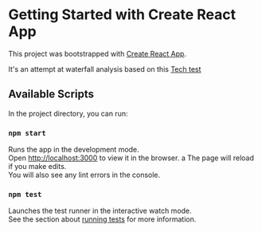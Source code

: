 # Getting Started with Create React App

This project was bootstrapped with [Create React App](https://github.com/facebook/create-react-app).

It's an attempt at waterfall analysis based on this [Tech test](https://www.notion.so/Coding-Challenge-Waterfall-Analysis-b2f5542f5a0f47c59cd5153397aa3ddd)

## Available Scripts

In the project directory, you can run:

### `npm start`

Runs the app in the development mode.\
Open [http://localhost:3000](http://localhost:3000) to view it in the browser.
a
The page will reload if you make edits.\
You will also see any lint errors in the console.

### `npm test`

Launches the test runner in the interactive watch mode.\
See the section about [running tests](https://facebook.github.io/create-react-app/docs/running-tests) for more information.
